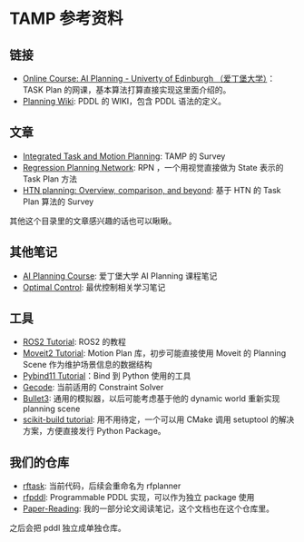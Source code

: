 # TAMP 参考资料
## 链接
- [Online Course: AI Planning - Univerty of Edinburgh （爱丁堡大学）](http://www.aiai.ed.ac.uk/project/plan/ooc/)：TASK Plan 的网课，基本算法打算直接实现这里面介绍的。
- [Planning Wiki](https://planning.wiki/): PDDL 的 WIKI，包含 PDDL 语法的定义。

## 文章
- [Integrated Task and Motion Planning](./2021%20Integrated%20Task%20and%20Motion%20Planning.md): TAMP 的 Survey
- [Regression Planning Network](./2019%20Regression%20Planning%20Network.md): RPN ，一个用视觉直接做为 State 表示的 Task Plan 方法
- [HTN planning: Overview, comparison, and beyond](./2015%20HTN%20Planning%20-%20Overview,%20comparision,%20and%20beyond.md): 基于 HTN 的 Task Plan 算法的 Survey

其他这个目录里的文章感兴趣的话也可以瞅瞅。

## 其他笔记
- [AI Planning Course](./AI%20Planning%20Course/README.md): 爱丁堡大学 AI Planning 课程笔记
- [Optimal Control](./Optimal%20Control/README.md): 最优控制相关学习笔记

## 工具
- [ROS2 Tutorial](https://docs.ros.org/en/foxy/Tutorials.html): ROS2 的教程
- [Moveit2 Tutorial](http://moveit2_tutorials.picknik.ai/): Motion Plan 库，初步可能直接使用 Moveit 的 Planning Scene 作为维护场景信息的数据结构
- [Pybind11 Tutorial](https://pybind11.readthedocs.io/en/stable/installing.html)：Bind 到 Python 使用的工具
- [Gecode](https://www.gecode.org/): 当前适用的 Constraint Solver
- [Bullet3](https://github.com/bulletphysics/bullet3): 通用的模拟器，以后可能考虑基于他的 dynamic world 重新实现 planning scene
- [scikit-build tutorial](https://scikit-build.readthedocs.io/en/latest/): 用不用待定，一个可以用 CMake 调用 setuptool 的解决方案，方便直接发行 Python Package。

## 我们的仓库
- [rftask](https://github.com/mvig-robotflow/rftask): 当前代码，后续会重命名为 rfplanner
- [rfpddl](https://github.com/mvig-robotflow/rfpddl): Programmable PDDL 实现，可以作为独立 package 使用
- [Paper-Reading](https://github.com/Riften/Paper-Reading): 我的一部分论文阅读笔记，这个文档也在这个仓库里。

之后会把 pddl 独立成单独仓库。

